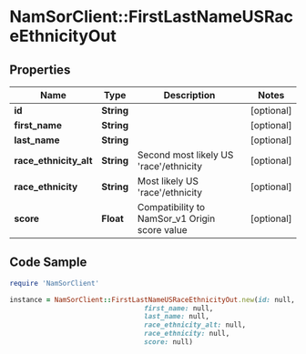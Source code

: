 # NamSorClient::FirstLastNameUSRaceEthnicityOut

## Properties
Name | Type | Description | Notes
------------ | ------------- | ------------- | -------------
**id** | **String** |  | [optional] 
**first_name** | **String** |  | [optional] 
**last_name** | **String** |  | [optional] 
**race_ethnicity_alt** | **String** | Second most likely US &#39;race&#39;/ethnicity | [optional] 
**race_ethnicity** | **String** | Most likely US &#39;race&#39;/ethnicity | [optional] 
**score** | **Float** | Compatibility to NamSor_v1 Origin score value | [optional] 

## Code Sample

```ruby
require 'NamSorClient'

instance = NamSorClient::FirstLastNameUSRaceEthnicityOut.new(id: null,
                                 first_name: null,
                                 last_name: null,
                                 race_ethnicity_alt: null,
                                 race_ethnicity: null,
                                 score: null)
```


